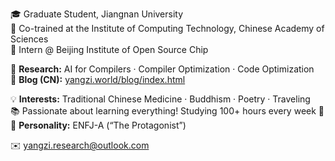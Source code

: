 🎓 Graduate Student, Jiangnan University  
🤝 Co-trained at the Institute of Computing Technology, Chinese Academy of Sciences  
🏢 Intern @ Beijing Institute of Open Source Chip

🔬 **Research:** AI for Compilers · Compiler Optimization · Code Optimization  
📝 **Blog (CN):** [yangzi.world/blog/index.html](https://yangzi.world/blog/index.html)  

💡 **Interests:** Traditional Chinese Medicine · Buddhism · Poetry · Traveling  
📚 Passionate about learning everything! Studying 100+ hours every week 🤗  
🧠 **Personality:** ENFJ-A (“The Protagonist”)  

✉️ yangzi.research@outlook.com  
